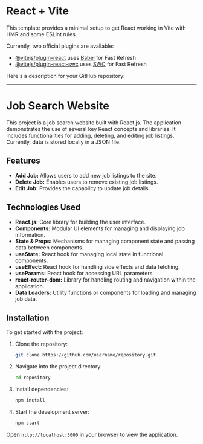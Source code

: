 # React + Vite

This template provides a minimal setup to get React working in Vite with HMR and some ESLint rules.

Currently, two official plugins are available:

- [@vitejs/plugin-react](https://github.com/vitejs/vite-plugin-react/blob/main/packages/plugin-react/README.md) uses [Babel](https://babeljs.io/) for Fast Refresh
- [@vitejs/plugin-react-swc](https://github.com/vitejs/vite-plugin-react-swc) uses [SWC](https://swc.rs/) for Fast Refresh

Here's a description for your GitHub repository:

---

# Job Search Website

This project is a job search website built with React.js. The application demonstrates the use of several key React concepts and libraries. It includes functionalities for adding, deleting, and editing job listings. Currently, data is stored locally in a JSON file.

## Features

- **Add Job:** Allows users to add new job listings to the site.
- **Delete Job:** Enables users to remove existing job listings.
- **Edit Job:** Provides the capability to update job details.

## Technologies Used

- **React.js:** Core library for building the user interface.
- **Components:** Modular UI elements for managing and displaying job information.
- **State & Props:** Mechanisms for managing component state and passing data between components.
- **useState:** React hook for managing local state in functional components.
- **useEffect:** React hook for handling side effects and data fetching.
- **useParams:** React hook for accessing URL parameters.
- **react-router-dom:** Library for handling routing and navigation within the application.
- **Data Loaders:** Utility functions or components for loading and managing job data.

## Installation

To get started with the project:

1. Clone the repository:
   ```bash
   git clone https://github.com/username/repository.git
   ```

2. Navigate into the project directory:
   ```bash
   cd repository
   ```

3. Install dependencies:
   ```bash
   npm install
   ```

4. Start the development server:
   ```bash
   npm start
   ```

Open `http://localhost:3000` in your browser to view the application. 
